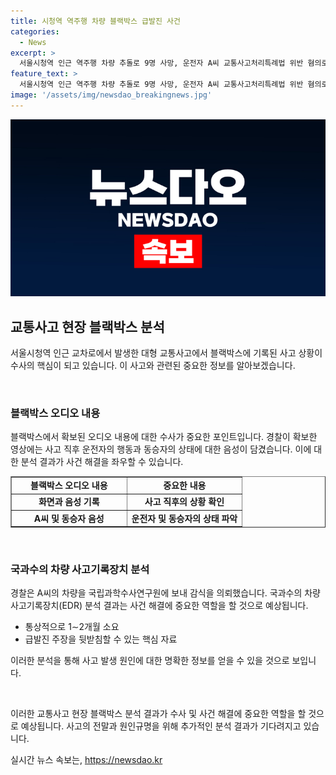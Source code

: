 ```yaml
---
title: 시청역 역주행 차량 블랙박스 급발진 사건
categories:
  - News
excerpt: >
  서울시청역 인근 역주행 차량 추돌로 9명 사망, 운전자 A씨 교통사고처리특례법 위반 혐의로 경찰 조사 중. A씨 차량 블랙박스 영상은 사고 전후 화면과 음성 담겨, 급발진 주장 뒷받침할 것으로 기대. EDR 분석 1~2개월 소요 예상. 9명 희생, 6명 현장사망, 3명 심정지 후 사망. A씨 부인 및 보행자 2명 외 6명 부상. (출처: 서울신문)
feature_text: >
  서울시청역 인근 역주행 차량 추돌로 9명 사망, 운전자 A씨 교통사고처리특례법 위반 혐의로 경찰 조사 중. A씨 차량 블랙박스 영상은 사고 전후 화면과 음성 담겨, 급발진 주장 뒷받침할 것으로 기대. EDR 분석 1~2개월 소요 예상. 9명 희생, 6명 현장사망, 3명 심정지 후 사망. A씨 부인 및 보행자 2명 외 6명 부상. (출처: 서울신문)
image: '/assets/img/newsdao_breakingnews.jpg'
---
```


<p><img src="/assets/img/newsdao_breakingnews.jpg" alt="bookingtag 속보" /></p>

<h2 data-ke-size="size26">교통사고 현장 블랙박스 분석</h2>

<p>서울시청역 인근 교차로에서 발생한 대형 교통사고에서 블랙박스에 기록된 사고 상황이 수사의 핵심이 되고 있습니다. 이 사고와 관련된 중요한 정보를 알아보겠습니다.</p>

<p data-ke-size="size16">&nbsp;</p>

<h3>블랙박스 오디오 내용</h3>

<p>블랙박스에서 확보된 오디오 내용에 대한 수사가 중요한 포인트입니다. 경찰이 확보한 영상에는 사고 직후 운전자의 행동과 동승자의 상태에 대한 음성이 담겼습니다. 이에 대한 분석 결과가 사건 해결을 좌우할 수 있습니다.</p>

<table style="width: 100%;" border="1">
    <tbody>
        <tr>
            <td style="text-align: center; width: 50%; height: 17px;"><b>블랙박스 오디오 내용</b></td>
            <td style="text-align: center; width: 50%; height: 17px;"><b>중요한 내용</b></td>
        </tr>
        <tr>
            <td style="text-align: center; height: 17px;"><b>화면과 음성 기록</b></td>
            <td style="text-align: center; height: 17px;"><b>사고 직후의 상황 확인</b></td>
        </tr>
        <tr>
            <td style="text-align: center; height: 17px;"><b>A씨 및 동승자 음성</b></td>
            <td style="text-align: center; height: 17px;"><b>운전자 및 동승자의 상태 파악</b></td>
        </tr>
    </tbody>
</table>

<p data-ke-size="size16">&nbsp;</p>

<h3>국과수의 차량 사고기록장치 분석</h3>

<p>경찰은 A씨의 차량을 국립과학수사연구원에 보내 감식을 의뢰했습니다. 국과수의 차량 사고기록장치(EDR) 분석 결과는 사건 해결에 중요한 역할을 할 것으로 예상됩니다.</p>

<ul>
    <li>통상적으로 1∼2개월 소요</li>
    <li>급발진 주장을 뒷받침할 수 있는 핵심 자료</li>
</ul>

<p>이러한 분석을 통해 사고 발생 원인에 대한 명확한 정보를 얻을 수 있을 것으로 보입니다.</p>

<p data-ke-size="size16">&nbsp;</p>

<p>이러한 교통사고 현장 블랙박스 분석 결과가 수사 및 사건 해결에 중요한 역할을 할 것으로 예상됩니다. 사고의 전말과 원인규명을 위해 추가적인 분석 결과가 기다려지고 있습니다.</p>
실시간 뉴스 속보는, <a href="https://newsdao.kr" rel="dofollow">https://newsdao.kr</a>


